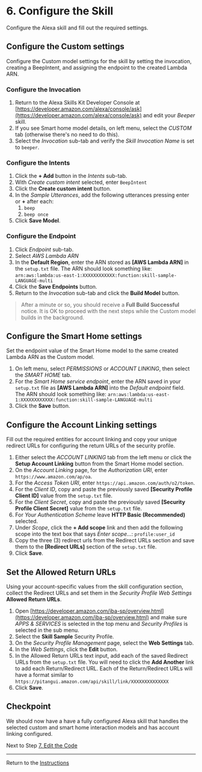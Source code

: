 # 6. Configure the Skill

Configure the Alexa skill and fill out the required settings.

## Configure the Custom settings

Configure the Custom model settings for the skill by setting the invocation, creating a BeepIntent, and assigning the endpoint to the created Lambda ARN.

### Configure the Invocation
1. Return to the Alexa Skills Kit Developer Console at [https://developer.amazon.com/alexa/console/ask](https://developer.amazon.com/alexa/console/ask) and edit your *Beeper* skill.
2. If you see Smart home model details, on left menu, select the *CUSTOM* tab (otherwise there's no need to do this).
3. Select the *Invocation* sub-tab and verify the *Skill Invocation Name* is set to `beeper`.

### Configure the Intents
1. Click the **+ Add** button in the *Intents* sub-tab.
2. With *Create custom intent* selected, enter `BeepIntent` 
3. Click the **Create custom intent** button.
4. In the *Sample Utterances*, add the following utterances pressing enter or **+** after each: 
	1. `beep`
	2. `beep once`
5. Click **Save Model**.

### Configure the Endpoint
1. Click *Endpoint* sub-tab.
2. Select *AWS Lambda ARN*
3. In the **Default Region**, enter the ARN stored as **[AWS Lambda ARN]** in the `setup.txt` file. The ARN should look something like: `arn:aws:lambda:us-east-1:XXXXXXXXXXXX:function:skill-sample-LANGUAGE-multi`
4. Click the **Save Endpoints** button.
5. Return to the *Invocation* sub-tab and click the **Build Model** button.

> After a minute or so, you should receive a **Full Build Successful** notice. It is OK to proceed with the next steps while the Custom model builds in the background.

## Configure the Smart Home settings

Set the endpoint value of the Smart Home model to the same created Lambda ARN as the Custom model. 

1. On left menu, select *PERMISSIONS* or *ACCOUNT LINKING*, then select the *SMART HOME* tab.
2. For the *Smart Home service endpoint*, enter the ARN saved in your `setup.txt` file as **[AWS Lambda ARN]** into the *Default endpoint* field. The ARN should look something like: `arn:aws:lambda:us-east-1:XXXXXXXXXXXX:function:skill-sample-LANGUAGE-multi`
3. Click the **Save** button.


## Configure the Account Linking settings

Fill out the required entities for account linking and copy your unique redirect URLs for configuring the return URLs of the security profile.

1. Either select the *ACCOUNT LINKING* tab from the left menu or click the **Setup Account Linking** button from the Smart Home model section.
2. On the *Account Linking* page, for the *Authorization URI*, enter `https://www.amazon.com/ap/oa`.
3. For the *Access Token URI*, enter `https://api.amazon.com/auth/o2/token`.
4. For the *Client ID*, copy and paste the previously saved **[Security Profile Client ID]** value from the `setup.txt` file.
5. For the *Client Secret*, copy and paste the previously saved **[Security Profile Client Secret]** value from the `setup.txt` file.
6. For *Your Authentication Scheme* leave **HTTP Basic (Recommended)** selected.
7. Under *Scope*, click the **+ Add scope** link and then add the following scope into the text box that says *Enter scope...*: `profile:user_id`
8. Copy the three (3) redirect urls from the Redirect URLs section and save them to the **[Redirect URLs]** section of the `setup.txt` file.
9. Click **Save**.

## Set the Allowed Return URLs

Using your account-specific values from the skill configuration section, collect the Redirect URLs and set them in the *Security Profile Web Settings* **Allowed Return URLs**.

1. Open [https://developer.amazon.com/iba-sp/overview.html](https://developer.amazon.com/iba-sp/overview.html) and make sure *APPS & SERVICES* is selected in the top menu and *Security Profiles* is selected in the sub menu.
2. Select the **Skill Sample** Security Profile.
3. On the *Security Profile Management* page, select the **Web Settings** tab.
4. In the *Web Settings*, click the **Edit** button.
5. In the Allowed Return URLs text input, add each of the saved Redirect URLs from the `setup.txt` file. You will need to click the **Add Another** link to add each Return/Redirect URL. Each of the Return/Redirect URLs will have a format similar to `https://pitangui.amazon.com/api/skill/link/XXXXXXXXXXXXXX`
6. Click **Save**.

## Checkpoint
We should now have a have a fully configured Alexa skill that handles the selected custom and smart home interaction models and has account linking configured.
 
Next to Step [7. Edit the Code](edit-the-code.md)

___
Return to the [Instructions](README.md)